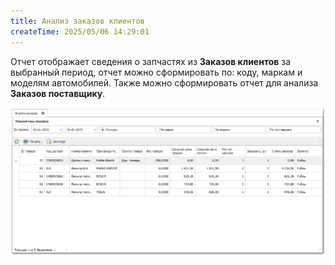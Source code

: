 ```yaml
---
title: Анализ заказов клиентов
createTime: 2025/05/06 14:29:01
---
```

Отчет отображает сведения о запчастях из **Заказов клиентов** за выбранный период, отчет можно сформировать по: коду, маркам и моделям автомобилей. Также можно сформировать отчет для анализа **Заказов поставщику**.

![](../../assets/specification/image119.png)



